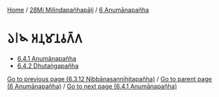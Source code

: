 
[Home](/) / [28Mi Milindapañhapāḷi](...md) / [6 Anumānapañha](../28Mi/6.md)

# 𑁬𑁇𑁪 𑀅𑀦𑀼𑀫𑀸𑀦𑀯𑀕𑁆𑀕

* [6.4.1 Anumānapañha](6.4/6.4.1.md)
* [6.4.2 Dhutaṅgapañha](6.4/6.4.2.md)

[Go to previous page (6.3.12 Nibbānasannihitapañha)](6.3/6.3.12.md) / [Go to parent page (6 Anumānapañha)](../28Mi/6.md) / [Go to next page (6.4.1 Anumānapañha)](6.4/6.4.1.md)


